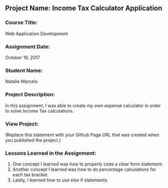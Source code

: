## Project Name:  Income Tax Calculator Application

### Course Title:
Web Application Development

### Assignment Date:  
October 19, 2017

### Student Name:  
Natalie Marcelo

### Project Description:
In this assignment, I was able to create my own expense calculator in order to solve Income Tax calculations.

### View Project:
(Replace this statement with your Github Page URL that was created when you 
 published the project.)

### Lessons Learned in the Assignment:
1. One concept I learned was how to properly code a clear form statement.
2. Another concept I learned was how to do percentage calculations for each tax bracket.
3. Lastly, I learned how to use else if statements. 

